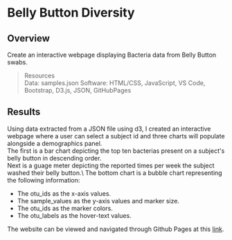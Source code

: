 # Belly Button Diversity

## Overview

Create an interactive webpage displaying Bacteria data from Belly Button swabs.  

> Resources\
> Data: samples.json
> Software: HTML/CSS, JavaScript, VS Code, Bootstrap, D3.js, JSON, GitHubPages

## Results

Using data extracted from a JSON file using d3, I created an interactive webpage where a user can select a subject id 
and three charts will populate alongside a demographics panel.\
The first is a bar chart depicting the top ten bacterias present on a subject's belly button 
in descending order.\
Next is a guage meter depicting the reported times per week the subject washed their belly button.\ 
The bottom chart is a bubble chart 
representing the following information:
* The otu_ids as the x-axis values.
* The sample_values as the y-axis values and marker size.
* The otu_ids as the marker colors.
* The otu_labels as the hover-text values.

The website can be viewed and navigated through Github Pages at this [link](https://mrlinares.github.io/plotlyDeployment/index.html).
